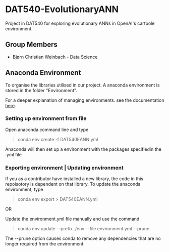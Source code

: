 # DAT540-EvolutionaryANN
Project in DAT540 for exploring evolutionary ANNs in OpenAI's cartpole environment.

## Group Members
* Bjørn Christian Weinbach - Data Science

## Anaconda Environment
To organise the libraries utilised in our project. A anaconda environment is stored in the folder "Environment". 

For a deeper explanation of managing environments. see the documentation [here](https://docs.conda.io/projects/conda/en/latest/user-guide/tasks/manage-environments.html).

### Setting up environment from file

Open anaconda command line and type 

> conda env create -f DAT540EANN.yml

Anaconda will then set up a environment with the packages specifiedin the .yml file

### Exporting environment | Updating environment

If you as a contributor have installed a new library, the code in this repoisotory is dependent on that library. To update the anaconda environment, type

> conda env export > DAT540EANN.yml

OR

Update the environment.yml file manually and use the command

> conda env update --prefix ./env --file environment.yml  --prune

The --prune option causes conda to remove any dependencies that are no longer required from the environment.